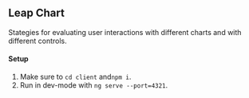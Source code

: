 ## Leap Chart

Stategies for evaluating user interactions with different charts and with different controls.

#### Setup
1. Make sure to `cd client` and`npm i`.
2. Run in dev-mode with `ng serve --port=4321`.
